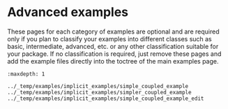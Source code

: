 # Advanced examples

These pages for each category of examples are optional 
and are required only if you plan to classify your examples
into different classes such as basic, intermediate, advanced, etc.
or any other classification suitable for your package.
If no classification is required, just remove these pages
and add the example files directly into the toctree of the main
examples page.

```{toctree}
:maxdepth: 1

../_temp/examples/implicit_examples/simple_coupled_example
../_temp/examples/implicit_examples/simpler_coupled_example
../_temp/examples/implicit_examples/simple_coupled_example_edit
```
